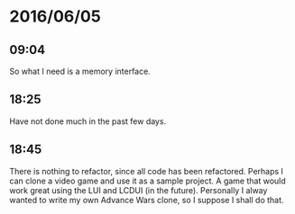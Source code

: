 # 2016/06/05

## 09:04

So what I need is a memory interface.

## 18:25

Have not done much in the past few days.

## 18:45

There is nothing to refactor, since all code has been refactored. Perhaps I
can clone a video game and use it as a sample project. A game that would work
great using the LUI and LCDUI (in the future). Personally I alway wanted to
write my own Advance Wars clone, so I suppose I shall do that.

